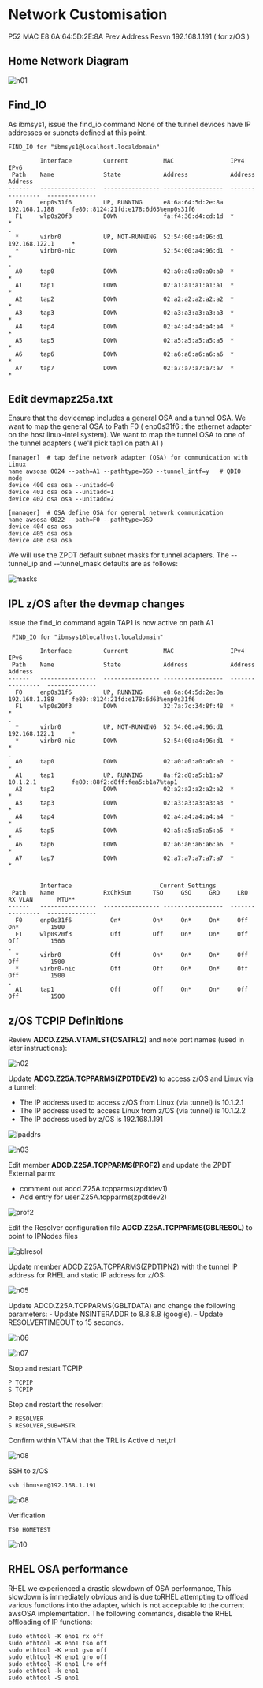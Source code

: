# Network Customisation

P52 MAC
E8:6A:64:5D:2E:8A
Prev Address Resvn 192.168.1.191 ( for z/OS )

## Home Network Diagram

![n01](images/network01.png)

## Find_IO

As ibmsys1, issue the find_io command
None of the tunnel devices have IP addresses or subnets defined at this point.


```  
FIND_IO for "ibmsys1@localhost.localdomain" 

         Interface         Current          MAC                IPv4              IPv6           
 Path    Name              State            Address            Address           Address        
------   ----------------  ---------------- -----------------  ----------------  -------------- 
  F0     enp0s31f6         UP, RUNNING      e8:6a:64:5d:2e:8a  192.168.1.188     fe80::8124:21fd:e178:6d63%enp0s31f6  
  F1     wlp0s20f3         DOWN             fa:f4:36:d4:cd:1d  *                 *               
. 
  *      virbr0            UP, NOT-RUNNING  52:54:00:a4:96:d1  192.168.122.1     *               
  *      virbr0-nic        DOWN             52:54:00:a4:96:d1  *                 *               
. 
  A0     tap0              DOWN             02:a0:a0:a0:a0:a0  *                 *               
  A1     tap1              DOWN             02:a1:a1:a1:a1:a1  *                 *               
  A2     tap2              DOWN             02:a2:a2:a2:a2:a2  *                 *               
  A3     tap3              DOWN             02:a3:a3:a3:a3:a3  *                 *               
  A4     tap4              DOWN             02:a4:a4:a4:a4:a4  *                 *               
  A5     tap5              DOWN             02:a5:a5:a5:a5:a5  *                 *               
  A6     tap6              DOWN             02:a6:a6:a6:a6:a6  *                 *               
  A7     tap7              DOWN             02:a7:a7:a7:a7:a7  *                 *
```  
  
## Edit devmapz25a.txt

Ensure that the devicemap includes a general OSA and a tunnel OSA.
We want to map the general OSA to Path F0 ( enp0s31f6 : the ethernet adapter on the host linux-intel system).
We want to map the tunnel OSA to one of the tunnel adapters ( we'll pick tap1 on path A1 )
```
[manager]  # tap define network adapter (OSA) for communication with Linux
name awsosa 0024 --path=A1 --pathtype=OSD --tunnel_intf=y   # QDIO mode
device 400 osa osa --unitadd=0
device 401 osa osa --unitadd=1
device 402 osa osa --unitadd=2

[manager]  # OSA define OSA for general network communication
name awsosa 0022 --path=F0 --pathtype=OSD
device 404 osa osa
device 405 osa osa
device 406 osa osa
```

We will use the ZPDT default subnet masks for tunnel adapters.
The --tunnel_ip and --tunnel_mask defaults are as follows: 

![masks](images/masks.jpg)


## IPL z/OS after the devmap changes

Issue the find_io command again
TAP1 is now active on path A1

```
 FIND_IO for "ibmsys1@localhost.localdomain"

         Interface         Current          MAC                IPv4              IPv6
 Path    Name              State            Address            Address           Address
------   ----------------  ---------------- -----------------  ----------------  --------------
  F0     enp0s31f6         UP, RUNNING      e8:6a:64:5d:2e:8a  192.168.1.188     fe80::8124:21fd:e178:6d63%enp0s31f6
  F1     wlp0s20f3         DOWN             32:7a:7c:34:8f:48  *                 *
.
  *      virbr0            UP, NOT-RUNNING  52:54:00:a4:96:d1  192.168.122.1     *
  *      virbr0-nic        DOWN             52:54:00:a4:96:d1  *                 *
.
  A0     tap0              DOWN             02:a0:a0:a0:a0:a0  *                 *
  A1     tap1              UP, RUNNING      8a:f2:d8:a5:b1:a7  10.1.2.1          fe80::88f2:d8ff:fea5:b1a7%tap1
  A2     tap2              DOWN             02:a2:a2:a2:a2:a2  *                 *
  A3     tap3              DOWN             02:a3:a3:a3:a3:a3  *                 *
  A4     tap4              DOWN             02:a4:a4:a4:a4:a4  *                 *
  A5     tap5              DOWN             02:a5:a5:a5:a5:a5  *                 *
  A6     tap6              DOWN             02:a6:a6:a6:a6:a6  *                 *
  A7     tap7              DOWN             02:a7:a7:a7:a7:a7  *                 *


         Interface                         Current Settings
 Path    Name              RxChkSum      TSO     GSO     GRO     LRO    RX VLAN       MTU**
------   ----------------  ---------------- -----------------  ----------------  --------------
  F0     enp0s31f6           On*         On*     On*     On*     Off      On*         1500
  F1     wlp0s20f3           Off         Off     On*     On*     Off      Off         1500
.
  *      virbr0              Off         On*     On*     On*     Off      Off         1500
  *      virbr0-nic          Off         Off     On*     On*     Off      Off         1500
.
  A1     tap1                Off         Off     On*     On*     Off      Off         1500
```

## z/OS TCPIP Definitions

Review **ADCD.Z25A.VTAMLST(OSATRL2)** and note port names (used in later instructions):

![n02](images/network02.png)

Update **ADCD.Z25A.TCPPARMS(ZPDTDEV2)** to access z/OS and Linux via a tunnel:
- The IP address used to access z/OS from Linux (via tunnel) is 10.1.2.1
- The IP address used to access Linux from z/OS (via tunnel) is 10.1.2.2
- The IP address used by z/OS is 192.168.1.191

![ipaddrs](images/ip_addresses.jpg)

![n03](images/network03.png)

Edit member **ADCD.Z25A.TCPPARMS(PROF2)** and update the ZPDT External parm:
- comment out adcd.Z25A.tcpparms(zpdtdev1)
- Add entry for user.Z25A.tcpparms(zpdtdev2)

![prof2](images/prof2.jpg)

Edit the Resolver configuration file **ADCD.Z25A.TCPPARMS(GBLRESOL)** to point to IPNodes files

![gblresol](images/gblresol.png)

Update member ADCD.Z25A.TCPPARMS(ZPDTIPN2) with the tunnel IP address for RHEL and static IP address for z/OS:       

![n05](images/network05.png)

Update ADCD.Z25A.TCPPARMS(GBLTDATA)  and change the following parameters:
	- Update NSINTERADDR to  8.8.8.8 (google).
	- Update RESOLVERTIMEOUT to 15 seconds.

![n06](images/network06.png)

![n07](images/network07.png)

Stop and restart TCPIP
```
P TCPIP
S TCPIP
```

Stop and restart the resolver:
```
P RESOLVER
S RESOLVER,SUB=MSTR
```

Confirm within VTAM that the TRL is Active
d net,trl

![n08](images/network08.png)

SSH to z/OS

```
ssh ibmuser@192.168.1.191 
```

![n08](images/network09.png)

Verification


```
TSO HOMETEST
```


![n10](images/network10.png)


## RHEL OSA performance 

RHEL we experienced a drastic slowdown of OSA performance, This slowdown is immediately obvious and is due toRHEL attempting to offload various functions into the adapter, which is not acceptable to the current awsOSA implementation. The following commands, disable the RHEL offloading of IP functions:
```
sudo ethtool -K eno1 rx off
sudo ethtool -K eno1 tso off
sudo ethtool -K eno1 gso off
sudo ethtool -K eno1 gro off
sudo ethtool -K eno1 lro off
sudo ethtool -k eno1
sudo ethtool -S eno1
```
